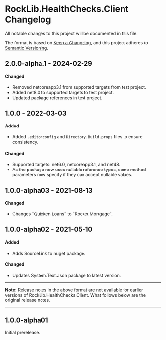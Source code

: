 # RockLib.HealthChecks.Client Changelog

All notable changes to this project will be documented in this file.

The format is based on [Keep a Changelog](https://keepachangelog.com/en/1.0.0/),
and this project adheres to [Semantic Versioning](https://semver.org/spec/v2.0.0.html).

## 2.0.0-alpha.1 - 2024-02-29

#### Changed
- Removed netcoreapp3.1 from supported targets from test project.
- Added net8.0 to supported targets to test project.
- Updated package references in test project.

## 1.0.0 - 2022-03-03
	
#### Added
- Added `.editorconfig` and `Directory.Build.props` files to ensure consistency.

#### Changed
- Supported targets: net6.0, netcoreapp3.1, and net48.
- As the package now uses nullable reference types, some method parameters now specify if they can accept nullable values.

## 1.0.0-alpha03 - 2021-08-13

#### Changed

- Changes "Quicken Loans" to "Rocket Mortgage".

## 1.0.0-alpha02 - 2021-05-10

#### Added

- Adds SourceLink to nuget package.

#### Changed

- Updates System.Text.Json package to latest version.

----

**Note:** Release notes in the above format are not available for earlier versions of
RockLib.HealthChecks.Client. What follows below are the original release notes.

----

## 1.0.0-alpha01

Initial prerelease.
